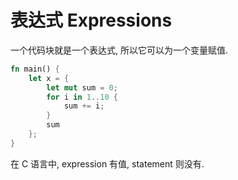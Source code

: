 # 表达式 Expressions

一个代码块就是一个表达式, 所以它可以为一个变量赋值.

```rust
fn main() {
    let x = {
        let mut sum = 0;
        for i in 1..10 {
            sum += i;
        }
        sum
    };
}
```

在 C 语言中, expression 有值, statement 则没有.